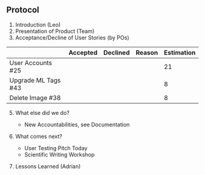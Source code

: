 ## Protocol

1. Introduction (Leo)
2. Presentation of Product (Team)
3. Acceptance/Decline of User Stories (by POs)

|                  | Accepted | Declined | Reason | Estimation
|------------------|----------|----------|--------|------------
| User Accounts #25  |          |         |        |21       |
| Upgrade ML Tags #43 |         |         |         |8       |
| Delete Image #38|          |         |       |8       |
    
5. What else did we do?
    - New Accountabilities, see Documentation

6. What comes next?
    - User Testing Pitch Today
    - Scientific Writing Workshop

7. Lessons Learned (Adrian)

